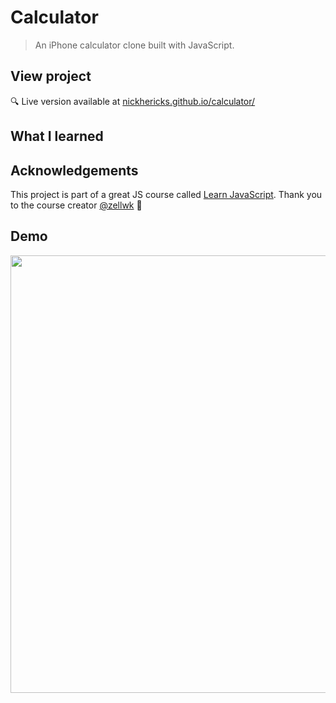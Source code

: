 # Calculator
> An iPhone calculator clone built with JavaScript.

## View project
 :mag: Live version available at [nickhericks.github.io/calculator/](https://nickhericks.github.io/calculator/)

## What I learned
<!-- - CSS variables (Allows a CSS value to be stored in one place, then referenced in multiple other places within the stylesheet.)
- Update styling of elements on the page using JavaScript by creating classes and adding/removing them to change the way they look instead of writing JavaScript to edit each element of styling individually.

```css
:root {
  --color-mint: #dbfffa;
  --color-jade: #25c2a8;
  --color-grey: #3f424c;
}

.site-container {
  padding-top: 3rem;
  padding-left: 2.5rem;
  max-width: 33rem;
}

.offsite-container {
  position: fixed;
  top: 0;
  bottom: 0;
  left: -14rem;
  width: 14rem;
  background-color: var(--color-grey);
}

.offsite-is-open .site-container,
.offsite-is-open .offsite-container {
  transform: translateX(14rem);
}
``` -->

## Acknowledgements
This project is part of a great JS course called [Learn JavaScript](https://learnjavascript.today/). Thank you to the course creator [@zellwk](https://github.com/zellwk) :raised_hands:

## Demo
<img src="https://raw.githubusercontent.com/zellwk/jsf/master/images/components/calculator/edge/op-after-eq.gif?token=ABx4QaustWHog3Araf4JYVbLEWiCvRuIks5cke6UwA%3D%3D" width="700">
